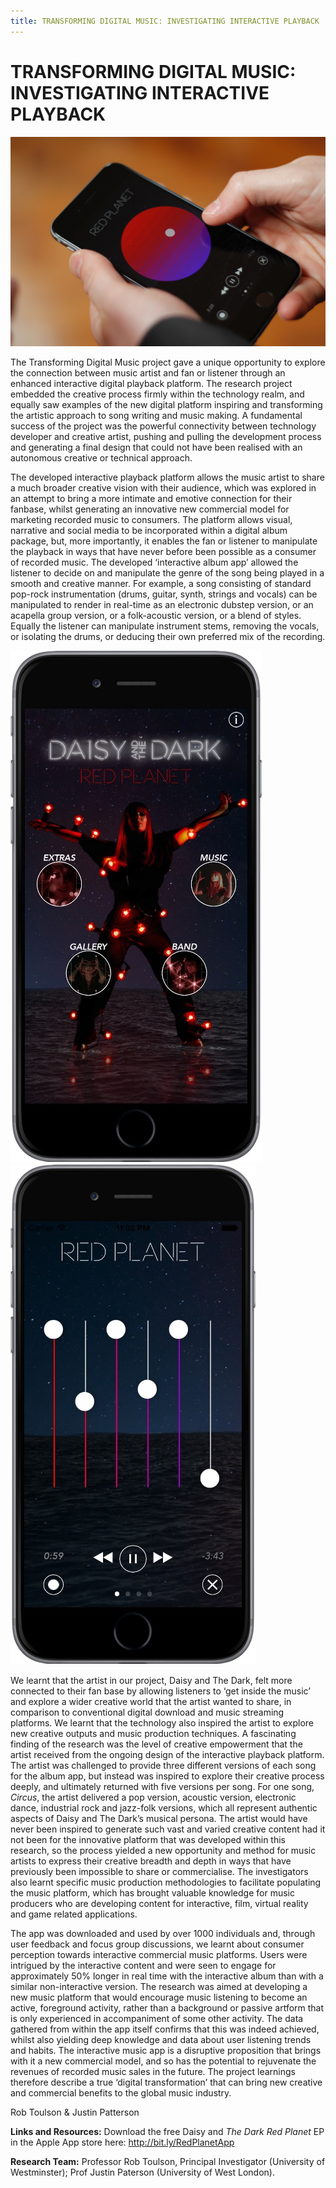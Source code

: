```yaml
---
title: TRANSFORMING DIGITAL MUSIC: INVESTIGATING INTERACTIVE PLAYBACK
---
```


# TRANSFORMING DIGITAL MUSIC: INVESTIGATING INTERACTIVE PLAYBACK

![Image](Images/TransformingDigMusic_Image1.jpg)

The Transforming Digital Music project gave a unique opportunity to explore the connection between music artist and fan or listener through an enhanced interactive digital playback platform. The research project embedded the creative process firmly within the technology realm, and equally saw examples of the new digital platform inspiring and transforming the artistic approach to song writing and music making. A fundamental success of the project was the powerful connectivity between technology developer and creative artist, pushing and pulling the development process and generating a final design that could not have been realised with an autonomous creative or technical approach.

The developed interactive playback platform allows the music artist to share a much broader creative vision with their audience, which was explored in an attempt to bring a more intimate and emotive connection for their fanbase, whilst generating an innovative new commercial model for marketing recorded music to consumers. The platform allows visual, narrative and social media to be incorporated within a digital album package, but, more importantly, it enables the fan or listener to manipulate the playback in ways that have never before been possible as a consumer of recorded music. The developed ‘interactive album app’ allowed the listener to decide on and manipulate the genre of the song being played in a smooth and creative manner. For example, a song consisting of standard pop-rock instrumentation (drums, guitar, synth, strings and vocals) can be manipulated to render in real-time as an electronic dubstep version, or an acapella group version, or a folk-acoustic version, or a blend of styles. Equally the listener can manipulate instrument stems, removing the vocals, or isolating the drums, or deducing their own preferred mix of the recording.

![Image](Images/TransformingDigMusic_Image2.jpg)![Image](Images/TransformingDigMusic_Image4.jpg)


We learnt that the artist in our project, Daisy and The Dark, felt more connected to their fan base by allowing listeners to ‘get inside the music’ and explore a wider creative world that the artist wanted to share, in comparison to conventional digital download and music streaming platforms. We learnt that the technology also inspired the artist to explore new creative outputs and music production techniques. A fascinating finding of the research was the level of creative empowerment that the artist received from the ongoing design of the interactive playback platform. The artist was challenged to provide three different versions of each song for the album app, but instead was inspired to explore their creative process deeply, and ultimately returned with five versions per song. For one song, _Circus_, the artist delivered a pop version, acoustic version, electronic dance, industrial rock and jazz-folk versions, which all represent authentic aspects of Daisy and The Dark’s musical persona. The artist would have never been inspired to generate such vast and varied creative content had it not been for the innovative platform that was developed within this research, so the process yielded a new opportunity and method for music artists to express their creative breadth and depth in ways that have previously been impossible to share or commercialise. The investigators also learnt specific music production methodologies to facilitate populating the music platform, which has brought valuable knowledge for music producers who are developing content for interactive, film, virtual reality and game related applications.

The app was downloaded and used by over 1000 individuals and, through user feedback and focus group discussions, we learnt about consumer perception towards interactive commercial music platforms. Users were intrigued by the interactive content and were seen to engage for approximately 50% longer in real time with the interactive album than with a similar non-interactive version. The research was aimed at developing a new music platform that would encourage music listening to become an active, foreground activity, rather than a background or passive artform that is only experienced in accompaniment of some other activity. The data gathered from within the app itself confirms that this was indeed achieved, whilst also yielding deep knowledge and data about user listening trends and habits. The interactive music app is a disruptive proposition that brings with it a new commercial model, and so has the potential to rejuvenate the revenues of recorded music sales in the future. The project learnings therefore describe a true ‘digital transformation’ that can bring new creative and commercial benefits to the global music industry.

Rob Toulson & Justin Patterson


**Links and Resources:**
Download the free Daisy and _The Dark Red Planet_ EP in the Apple App store here: http://bit.ly/RedPlanetApp

**Research Team:**
Professor Rob Toulson, Principal Investigator (University of Westminster); Prof Justin Paterson (University of West London).
